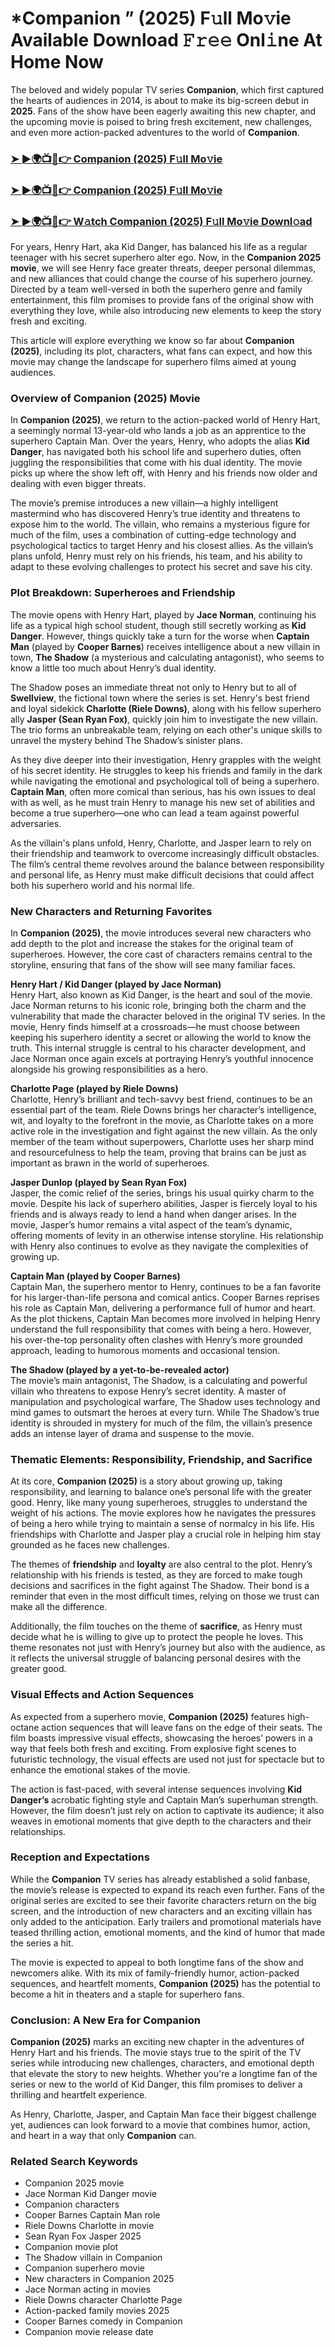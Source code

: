 # *Companion ” (2025) F𝚞ll Mo𝚟ie Available Download 𝙵𝚛𝚎𝚎 Onl𝚒ne At Home Now

The beloved and widely popular TV series **Companion**, which first captured the hearts of audiences in 2014, is about to make its big-screen debut in **2025**. Fans of the show have been eagerly awaiting this new chapter, and the upcoming movie is poised to bring fresh excitement, new challenges, and even more action-packed adventures to the world of **Companion**.

<h3><a href="https://short.cl/companion">➤ ►🌍📺📱👉 Companion (2025) F𝚞ll Mo𝚟ie</a></h3>

<h3><a href="https://short.cl/companion">➤ ►🌍📺📱👉 Companion (2025) F𝚞ll Mo𝚟ie</a></h3>

<h3><a href="https://short.cl/companion">➤ ►🌍📺📱👉 W𝚊tch Companion (2025) F𝚞ll Mo𝚟ie Downl𝚘ad</a></h3>

For years, Henry Hart, aka Kid Danger, has balanced his life as a regular teenager with his secret superhero alter ego. Now, in the **Companion 2025 movie**, we will see Henry face greater threats, deeper personal dilemmas, and new alliances that could change the course of his superhero journey. Directed by a team well-versed in both the superhero genre and family entertainment, this film promises to provide fans of the original show with everything they love, while also introducing new elements to keep the story fresh and exciting.

This article will explore everything we know so far about **Companion (2025)**, including its plot, characters, what fans can expect, and how this movie may change the landscape for superhero films aimed at young audiences.

### Overview of Companion (2025) Movie

In **Companion (2025)**, we return to the action-packed world of Henry Hart, a seemingly normal 13-year-old who lands a job as an apprentice to the superhero Captain Man. Over the years, Henry, who adopts the alias **Kid Danger**, has navigated both his school life and superhero duties, often juggling the responsibilities that come with his dual identity. The movie picks up where the show left off, with Henry and his friends now older and dealing with even bigger threats.

The movie’s premise introduces a new villain—a highly intelligent mastermind who has discovered Henry’s true identity and threatens to expose him to the world. The villain, who remains a mysterious figure for much of the film, uses a combination of cutting-edge technology and psychological tactics to target Henry and his closest allies. As the villain’s plans unfold, Henry must rely on his friends, his team, and his ability to adapt to these evolving challenges to protect his secret and save his city.

### Plot Breakdown: Superheroes and Friendship

The movie opens with Henry Hart, played by **Jace Norman**, continuing his life as a typical high school student, though still secretly working as **Kid Danger**. However, things quickly take a turn for the worse when **Captain Man** (played by **Cooper Barnes**) receives intelligence about a new villain in town, **The Shadow** (a mysterious and calculating antagonist), who seems to know a little too much about Henry’s dual identity.

The Shadow poses an immediate threat not only to Henry but to all of **Swellview**, the fictional town where the series is set. Henry's best friend and loyal sidekick **Charlotte (Riele Downs)**, along with his fellow superhero ally **Jasper (Sean Ryan Fox)**, quickly join him to investigate the new villain. The trio forms an unbreakable team, relying on each other's unique skills to unravel the mystery behind The Shadow’s sinister plans.

As they dive deeper into their investigation, Henry grapples with the weight of his secret identity. He struggles to keep his friends and family in the dark while navigating the emotional and psychological toll of being a superhero. **Captain Man**, often more comical than serious, has his own issues to deal with as well, as he must train Henry to manage his new set of abilities and become a true superhero—one who can lead a team against powerful adversaries.

As the villain's plans unfold, Henry, Charlotte, and Jasper learn to rely on their friendship and teamwork to overcome increasingly difficult obstacles. The film’s central theme revolves around the balance between responsibility and personal life, as Henry must make difficult decisions that could affect both his superhero world and his normal life.

### New Characters and Returning Favorites

In **Companion (2025)**, the movie introduces several new characters who add depth to the plot and increase the stakes for the original team of superheroes. However, the core cast of characters remains central to the storyline, ensuring that fans of the show will see many familiar faces.

**Henry Hart / Kid Danger (played by Jace Norman)**  
Henry Hart, also known as Kid Danger, is the heart and soul of the movie. Jace Norman returns to his iconic role, bringing both the charm and the vulnerability that made the character beloved in the original TV series. In the movie, Henry finds himself at a crossroads—he must choose between keeping his superhero identity a secret or allowing the world to know the truth. This internal struggle is central to his character development, and Jace Norman once again excels at portraying Henry’s youthful innocence alongside his growing responsibilities as a hero.

**Charlotte Page (played by Riele Downs)**  
Charlotte, Henry’s brilliant and tech-savvy best friend, continues to be an essential part of the team. Riele Downs brings her character’s intelligence, wit, and loyalty to the forefront in the movie, as Charlotte takes on a more active role in the investigation and fight against the new villain. As the only member of the team without superpowers, Charlotte uses her sharp mind and resourcefulness to help the team, proving that brains can be just as important as brawn in the world of superheroes.

**Jasper Dunlop (played by Sean Ryan Fox)**  
Jasper, the comic relief of the series, brings his usual quirky charm to the movie. Despite his lack of superhero abilities, Jasper is fiercely loyal to his friends and is always ready to lend a hand when danger arises. In the movie, Jasper’s humor remains a vital aspect of the team’s dynamic, offering moments of levity in an otherwise intense storyline. His relationship with Henry also continues to evolve as they navigate the complexities of growing up.

**Captain Man (played by Cooper Barnes)**  
Captain Man, the superhero mentor to Henry, continues to be a fan favorite for his larger-than-life persona and comical antics. Cooper Barnes reprises his role as Captain Man, delivering a performance full of humor and heart. As the plot thickens, Captain Man becomes more involved in helping Henry understand the full responsibility that comes with being a hero. However, his over-the-top personality often clashes with Henry’s more grounded approach, leading to humorous moments and occasional tension.

**The Shadow (played by a yet-to-be-revealed actor)**  
The movie’s main antagonist, The Shadow, is a calculating and powerful villain who threatens to expose Henry’s secret identity. A master of manipulation and psychological warfare, The Shadow uses technology and mind games to outsmart the heroes at every turn. While The Shadow’s true identity is shrouded in mystery for much of the film, the villain’s presence adds an intense layer of drama and suspense to the movie.

### Thematic Elements: Responsibility, Friendship, and Sacrifice

At its core, **Companion (2025)** is a story about growing up, taking responsibility, and learning to balance one’s personal life with the greater good. Henry, like many young superheroes, struggles to understand the weight of his actions. The movie explores how he navigates the pressures of being a hero while trying to maintain a sense of normalcy in his life. His friendships with Charlotte and Jasper play a crucial role in helping him stay grounded as he faces new challenges.

The themes of **friendship** and **loyalty** are also central to the plot. Henry’s relationship with his friends is tested, as they are forced to make tough decisions and sacrifices in the fight against The Shadow. Their bond is a reminder that even in the most difficult times, relying on those we trust can make all the difference.

Additionally, the film touches on the theme of **sacrifice**, as Henry must decide what he is willing to give up to protect the people he loves. This theme resonates not just with Henry’s journey but also with the audience, as it reflects the universal struggle of balancing personal desires with the greater good.

### Visual Effects and Action Sequences

As expected from a superhero movie, **Companion (2025)** features high-octane action sequences that will leave fans on the edge of their seats. The film boasts impressive visual effects, showcasing the heroes’ powers in a way that feels both fresh and exciting. From explosive fight scenes to futuristic technology, the visual effects are used not just for spectacle but to enhance the emotional stakes of the movie.

The action is fast-paced, with several intense sequences involving **Kid Danger’s** acrobatic fighting style and Captain Man’s superhuman strength. However, the film doesn’t just rely on action to captivate its audience; it also weaves in emotional moments that give depth to the characters and their relationships.

### Reception and Expectations

While the **Companion** TV series has already established a solid fanbase, the movie’s release is expected to expand its reach even further. Fans of the original series are excited to see their favorite characters return on the big screen, and the introduction of new characters and an exciting villain has only added to the anticipation. Early trailers and promotional materials have teased thrilling action, emotional moments, and the kind of humor that made the series a hit.

The movie is expected to appeal to both longtime fans of the show and newcomers alike. With its mix of family-friendly humor, action-packed sequences, and heartfelt moments, **Companion (2025)** has the potential to become a hit in theaters and a staple for superhero fans.

### Conclusion: A New Era for Companion

**Companion (2025)** marks an exciting new chapter in the adventures of Henry Hart and his friends. The movie stays true to the spirit of the TV series while introducing new challenges, characters, and emotional depth that elevate the story to new heights. Whether you're a longtime fan of the series or new to the world of Kid Danger, this film promises to deliver a thrilling and heartfelt experience.

As Henry, Charlotte, Jasper, and Captain Man face their biggest challenge yet, audiences can look forward to a movie that combines humor, action, and heart in a way that only **Companion** can.

### Related Search Keywords

- Companion 2025 movie  
- Jace Norman Kid Danger movie  
- Companion characters  
- Cooper Barnes Captain Man role  
- Riele Downs Charlotte in movie  
- Sean Ryan Fox Jasper 2025  
- Companion movie plot  
- The Shadow villain in Companion  
- Companion superhero movie  
- New characters in Companion 2025  
- Jace Norman acting in movies  
- Riele Downs character Charlotte Page  
- Action-packed family movies 2025  
- Cooper Barnes comedy in Companion  
- Companion movie release date
